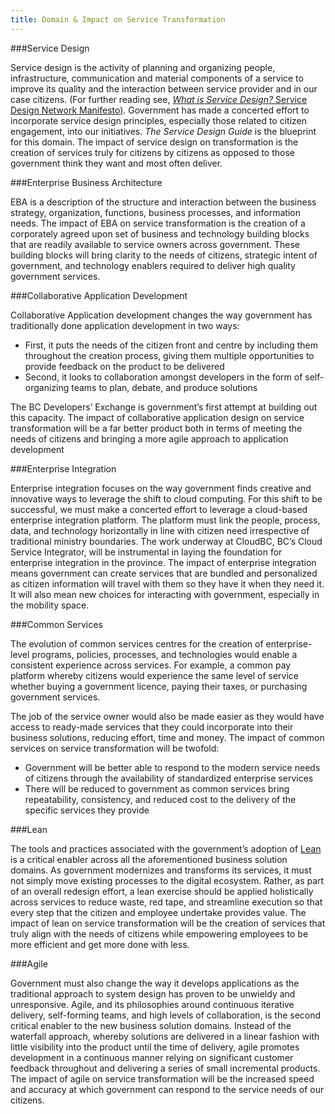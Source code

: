 ```yaml
---
title: Domain & Impact on Service Transformation
---                                                                                                                                                                                                                                                                                                                                                                                                                                                                                                                                                                                                                                                                                                                                                                                                                                                                                                                                                             
```


###Service Design                        

Service design is the activity of planning and organizing people, infrastructure, communication and material components of a service to improve its quality and the interaction between service provider and in our case citizens. (For further reading see, [*What is Service Design?* Service Design Network Manifesto)](https://www.service-design-network.org/manifesto). Government has made a concerted effort to incorporate service design principles, especially those related to citizen engagement, into our initiatives. *The Service Design Guide* is the blueprint for this domain. The impact of service design on transformation is the creation of services truly for citizens by citizens as opposed to those government think they want and most often deliver.
                                                                                                                                                                                                                                                                                                                                              
###Enterprise Business Architecture     

EBA is a description of the structure and interaction between the business strategy, organization, functions, business processes, and information needs. The impact of EBA on service transformation is the creation of a corporately agreed upon set of business and technology building blocks that are readily available to service owners across government. These building blocks will bring clarity to the needs of citizens, strategic intent of government, and technology enablers required to deliver high quality government services.                                                                                                                                                                                                                                                                                                                                                                                                                                                  

###Collaborative Application Development     

Collaborative Application development changes the way government has traditionally done application development in two ways:

* First, it puts the needs of the citizen front and centre by including them throughout the creation process, giving them multiple opportunities to provide feedback on the product to be delivered 
* Second, it looks to collaboration amongst developers in the form of self-organizing teams to plan, debate, and produce solutions

The BC Developers’ Exchange is government’s first attempt at building out this capacity. The impact of collaborative application design on service transformation will be a far better product both in terms of meeting the needs of citizens and bringing a more agile approach to application development                                                                                                                                                                                                                       

###Enterprise Integration     

Enterprise integration focuses on the way government finds creative and innovative ways to leverage the shift to cloud computing. For this shift to be successful, we must make a concerted effort to leverage a cloud-based enterprise integration platform. The platform must link the people, process, data, and technology horizontally in line with citizen need irrespective of traditional ministry boundaries. The work underway at CloudBC, BC’s Cloud Service Integrator, will be instrumental in laying the foundation for enterprise integration in the province. The impact of enterprise integration means government can create services that are bundled and personalized as citizen information will travel with them so they have it when they need it. It will also mean new choices for interacting with government, especially in the mobility space.                                                                                                    

###Common Services     

The evolution of common services centres for the creation of enterprise-level programs, policies, processes, and technologies would enable a consistent experience across services. For example, a common pay platform whereby citizens would experience the same level of service whether buying a government licence, paying their taxes, or purchasing government services. 

The job of the service owner would also be made easier as they would have access to ready-made services that they could incorporate into their business solutions, reducing effort, time and money. The impact of common services on service transformation will be twofold: 

* Government will be better able to respond to the modern service needs of citizens through the availability of standardized enterprise services
* There will be reduced to government as common services bring repeatability, consistency, and reduced cost to the delivery of the specific services they provide

###Lean     

The tools and practices associated with the government’s adoption of [Lean](https://en.wikipedia.org/wiki/Lean\_Six\_Sigma) is a critical enabler across all the aforementioned business solution domains. As government modernizes and transforms its services, it must not simply move existing processes to the digital ecosystem. Rather, as part of an overall redesign effort, a lean exercise should be applied holistically across services to reduce waste, red tape, and streamline execution so that every step that the citizen and employee undertake provides value. The impact of lean on service transformation will be the creation of services that truly align with the needs of citizens while empowering employees to be more efficient and get more done with less.                                                                                                                                                                                                                                                          

###Agile
     
Government must also change the way it develops applications as the traditional approach to system design has proven to be unwieldy and unresponsive. Agile, and its philosophies around continuous iterative delivery, self-forming teams, and high levels of collaboration, is the second critical enabler to the new business solution domains. Instead of the waterfall approach, whereby solutions are delivered in a linear fashion with little visibility into the product until the time of delivery, agile promotes development in a continuous manner relying on significant customer feedback throughout and delivering a series of small incremental products. The impact of agile on service transformation will be the increased speed and accuracy at which government can respond to the service needs of our citizens.